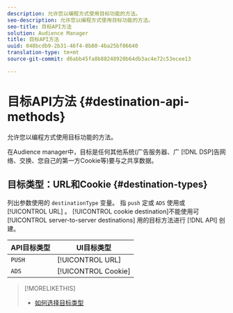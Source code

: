 ```yaml
---
description: 允许您以编程方式使用目标功能的方法。
seo-description: 允许您以编程方式使用目标功能的方法。
seo-title: 目标API方法
solution: Audience Manager
title: 目标API方法
uuid: 048bcdb9-2b31-46f4-8b80-4ba25bf06640
translation-type: tm+mt
source-git-commit: d6abb45fa8b88248920b64db3ac4e72c53ecee13

---
```



# 目标API方法 {#destination-api-methods}

允许您以编程方式使用目标功能的方法。

<!-- c_destinations_api.xml -->

在Audience manager中，目标是任何其他系统(广告服务器、广 [!DNL DSP]告网络、交换、您自己的第一方Cookie等)要与之共享数据。

## 目标类型：URL和Cookie {#destination-types}

列出参数使用的 `destinationType` 变量。 指 `push` 定或 `ADS` 使用或 [!UICONTROL URL] 。 [!UICONTROL cookie destination]不能使用可 [!UICONTROL server-to-server destinations] 用的目标方法进行 [!DNL API] 创建。

<!-- r_destination_types.xml -->

| API目标类型 | UI目标类型 |
|---|---|
| `PUSH` | [!UICONTROL URL] |
| `ADS` | [!UICONTROL Cookie] |

>[!MORELIKETHIS]
>
>* [如何选择目标类型](../../../features/destinations/destinations.md)


